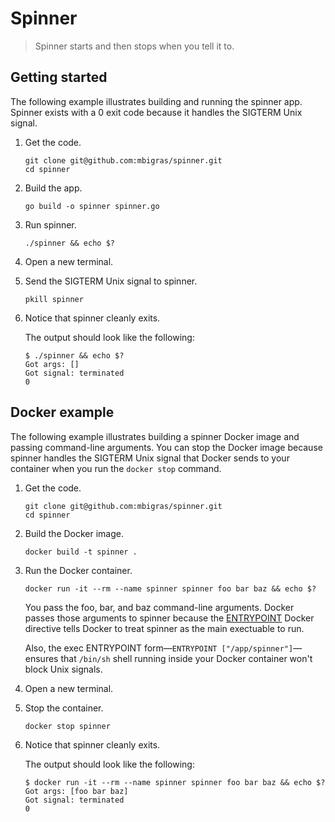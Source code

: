 # Spinner

> Spinner starts and then stops when you tell it to.

## Getting started

The following example illustrates building and running the spinner app. Spinner exists with a 0 exit code because it handles the SIGTERM Unix signal.

1. Get the code.

   ```
   git clone git@github.com:mbigras/spinner.git
   cd spinner
   ```

1. Build the app.

   ```
   go build -o spinner spinner.go
   ```

1. Run spinner.

   ```
   ./spinner && echo $?
   ```

1. Open a new terminal.

1. Send the SIGTERM Unix signal to spinner.

   ```
   pkill spinner
   ```

1. Notice that spinner cleanly exits.

   The output should look like the following:

   ```
   $ ./spinner && echo $?
   Got args: []
   Got signal: terminated
   0
   ```

## Docker example

The following example illustrates building a spinner Docker image and passing command-line arguments. You can stop the Docker image because spinner handles the SIGTERM Unix signal that Docker sends to your container when you run the `docker stop` command.

1. Get the code.

   ```
   git clone git@github.com:mbigras/spinner.git
   cd spinner
   ```

1. Build the Docker image.

   ```
   docker build -t spinner .
   ```

1. Run the Docker container.

   ```
   docker run -it --rm --name spinner spinner foo bar baz && echo $?
   ```

   You pass the foo, bar, and baz command-line arguments. Docker passes those arguments to spinner because the [ENTRYPOINT](https://docs.docker.com/engine/reference/builder/#entrypoint) Docker directive tells Docker to treat spinner as the main exectuable to run.

   Also, the exec ENTRYPOINT form—`ENTRYPOINT ["/app/spinner"]`—ensures that `/bin/sh` shell running inside your Docker container won't block Unix signals.

1. Open a new terminal.

1. Stop the container.

   ```
   docker stop spinner
   ```

1. Notice that spinner cleanly exits.

   The output should look like the following:

   ```
   $ docker run -it --rm --name spinner spinner foo bar baz && echo $?
   Got args: [foo bar baz]
   Got signal: terminated
   0
   ```
